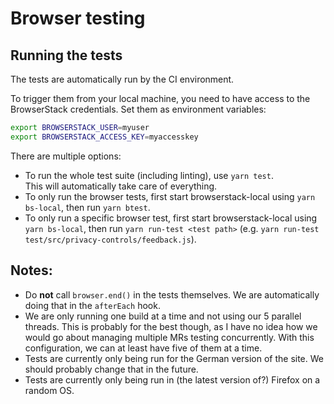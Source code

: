 # Browser testing

## Running the tests

The tests are automatically run by the CI environment.

To trigger them from your local machine, you need to have access to the BrowserStack credentials. Set them as environment variables:

```sh
export BROWSERSTACK_USER=myuser
export BROWSERSTACK_ACCESS_KEY=myaccesskey
```

There are multiple options:

* To run the whole test suite (including linting), use `yarn test`.  
  This will automatically take care of everything.
* To only run the browser tests, first start browserstack-local using `yarn bs-local`, then run `yarn btest`.
* To only run a specific browser test, first start browserstack-local using `yarn bs-local`, then run `yarn run-test <test path>` (e.g. `yarn run-test test/src/privacy-controls/feedback.js`).

## Notes:

* Do **not** call `browser.end()` in the tests themselves. We are automatically doing that in the `afterEach` hook.
* We are only running one build at a time and not using our 5 parallel threads. This is probably for the best though, as I have no idea how we would go about managing multiple MRs testing concurrently. With this configuration, we can at least have five of them at a time.
* Tests are currently only being run for the German version of the site. We should probably change that in the future.
* Tests are currently only being run in (the latest version of?) Firefox on a random OS.
